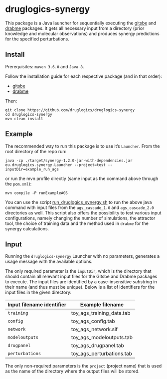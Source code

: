 # druglogics-synergy

This package is a Java launcher for sequentially executing the [gitsbe](https://github.com/druglogics/gitsbe) and [drabme](https://github.com/druglogics/drabme) packages.
It gets all necessary input from a directory (prior knowledge and molecular observations) and produces synergy predictions for the specified perturbations.

## Install

Prerequisites: `maven 3.6.0` and `Java 8`.

Follow the installation guide for each respective package (and in that order):

- [gitsbe](https://github.com/druglogics/gitsbe)
- [drabme](https://github.com/druglogics/drabme)

Then:
```
git clone https://github.com/druglogics/druglogics-synergy
cd druglogics-synergy
mvn clean install
```

## Example

The recommended way to run this package is to use it’s `Launcher`. 
From the root directory of the repo run:

```
java -cp ./target/synergy-1.2.0-jar-with-dependencies.jar eu.druglogics.synergy.Launcher --project=test --inputDir=example_run_ags
```

or run the mvn profile directly (same input as the command above through the `pom.xml`):

```
mvn compile -P runExampleAGS
```

You can use the script [run_druglogics_synergy.sh](https://github.com/druglogics/druglogics-synergy/blob/master/run_druglogics_synergy.sh) to run the above java command with input files from the `ags_cascade_1.0` and `ags_cascade_2.0` directories as well.
This script also offers the possibility to test various input configurations, namely changing the number of simulations, the attractor tool, the choice of training data and the method used in `drabme` for the synergy calculations.

## Input

Running the `druglogics-synergy` Launcher with no parameters, generates a usage message with the available options. 

The only required parameter is the `inputDir`, which is the directory that should contain all relevant input files for the Gitsbe and Drabme packages to execute. 
The input files are identified by a case-insensitive *substring* in their name (and thus must be unique).
Below is a list of identifiers for the input files in the given directory:

Input filename identifier | Example filename
------------------------- | ----------------
`training` | toy_ags_training_data.tab
`config` | toy_ags_config.tab
`network` | toy_ags_network.sif
`modeloutputs` | toy_ags_modeloutputs.tab
`drugpanel` | toy_ags_drugpanel.tab
`perturbations` | toy_ags_perturbations.tab

The only non-required parameters is the `project` (project name) that is used as the name of the directory where the output files will be stored.

